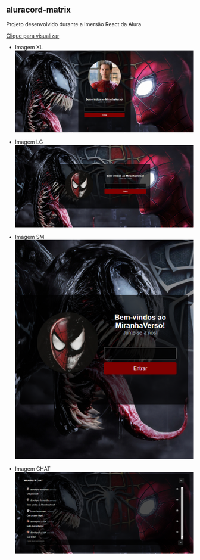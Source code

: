 ## aluracord-matrix

Projeto desenvolvido durante a Imersão React da Alura

<a href="https://aluracord-matrix-bice.vercel.app/">Clique para visualizar</a>




- Imagem XL
![Miranha](https://github.com/developer-fernanda/aluracord-matrix/blob/master/public/img/1.png)

- Imagem LG 
![Miranha](https://github.com/developer-fernanda/aluracord-matrix/blob/master/public/img/2.png)

- Imagem SM <br>
![Miranha](https://github.com/developer-fernanda/aluracord-matrix/blob/master/public/img/3.png)

- Imagem CHAT <br>
![Miranha](https://github.com/developer-fernanda/aluracord-matrix/blob/master/public/img/4.png)
